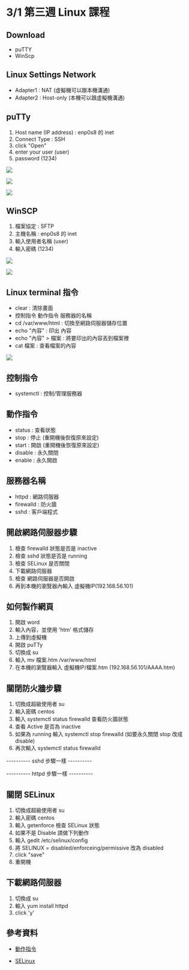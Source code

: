 # 3/1 第三週 Linux 課程

## Download
* puTTY
* WinScp

## Linux Settings Network
* Adapter1 : NAT (虛擬機可以跟本機溝通)
* Adapter2 : Host-only (本機可以跟虛擬機溝通)

## puTTy
1. Host name (IP address) : enp0s8 的 inet 
2. Connect Type : SSH
3. click "Open"
4. enter your user (user)
5. password (1234)

![](https://github.com/yucing/linux/blob/main/picture/putty1.png)

![](https://github.com/yucing/linux/blob/main/picture/putty2.png)

![](https://github.com/yucing/linux/blob/main/picture/putty3.png)

## WinSCP
1. 檔案協定 : SFTP
2. 主機名稱 : enp0s8 的 inet 
3. 輸入使用者名稱 (user)
4. 輸入密碼 (1234)

![](https://github.com/yucing/linux/blob/main/picture/putty1.png)

![](https://github.com/yucing/linux/blob/main/picture/winscp.png)

## Linux terminal 指令
* clear : 清除畫面
* 控制指令 動作指令 服務器的名稱
* cd /var/www/html : 切換至網路伺服器儲存位置
* echo "內容" : 印出 內容
* echo "內容" > 檔案 : 將要印出的內容丟到檔案裡
* cat 檔案 : 查看檔案的內容

![](https://github.com/yucing/linux/blob/main/picture/echo.png)

## 控制指令
* systemctl : 控制/管理服務器

## 動作指令
* status : 查看狀態
* stop : 停止 (重開機後恢復原來設定)
* start : 開啟 (重開機後恢復原來設定)
* disable : 永久關閉
* enable : 永久開啟

## 服務器名稱
* httpd : 網路伺服器
* firewalld : 防火牆
* sshd : 客戶端程式

## 開啟網路伺服器步驟
1. 檢查 firewalld 狀態是否是 inactive
2. 檢查 sshd 狀態是否是 running
3. 檢查 SELinux 是否關閉
4. 下載網路伺服器
5. 檢查 網路伺服器是否開啟
6. 再到本機的瀏覽器內輸入 虛擬機IP(192.168.56.101)

## 如何製作網頁
1. 開啟 word
2. 輸入內容，並使用 'htm' 格式儲存
3. 上傳到虛擬機
4. 開啟 puTTy
5. 切換成 su
6. 輸入 mv 檔案.htm /var/www/html
7. 在本機的瀏覽器輸入 虛擬機IP/檔案.htm (192.168.56.101/AAAA.htm)

## 關閉防火牆步驟
1. 切換成超級使用者 su
2. 輸入密碼 centos
3. 輸入 systemctl status firewalld 查看防火牆狀態
4. 查看 Active 是否為 inactive
5. 如果為 running 輸入 systemctl stop firewalld (如要永久關閉 stop 改成 disable)
6. 再次輸入 systemctl status firewalld

---------- sshd 步驟一樣 ----------

---------- httpd 步驟一樣 ----------

## 關閉 SELinux
1. 切換成超級使用者 su
2. 輸入密碼 centos
3. 輸入 getenforce 檢查 SELinux 狀態
4. 如果不是 Disable 請做下列動作
5. 輸入 gedit /etc/selinux/config
6. 將 SELINUX = disabled/enforceing/permissive 改為 disabled
7. click "save"
8. 重開機

## 下載網路伺服器
1. 切換成 su
2. 輸入 yum install httpd
3. click 'y'

## 參考資料
* [動作指令](https://blog.gtwang.org/linux/linux-basic-systemctl-systemd-service-unit-tutorial-examples/)

* [SELinux](https://dotblogs.com.tw/echo/2017/06/19/linux_selinux_mode)